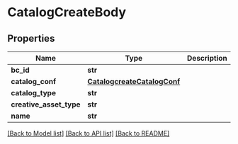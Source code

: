 # CatalogCreateBody

## Properties
Name | Type | Description | Notes
------------ | ------------- | ------------- | -------------
**bc_id** | **str** |  | [required] 
**catalog_conf** | [**CatalogcreateCatalogConf**](CatalogcreateCatalogConf.md) |  | [required] 
**catalog_type** | **str** |  | [required] 
**creative_asset_type** | **str** |  | [optional] 
**name** | **str** |  | [required] 

[[Back to Model list]](../README.md#documentation-for-models) [[Back to API list]](../README.md#documentation-for-api-endpoints) [[Back to README]](../README.md)

